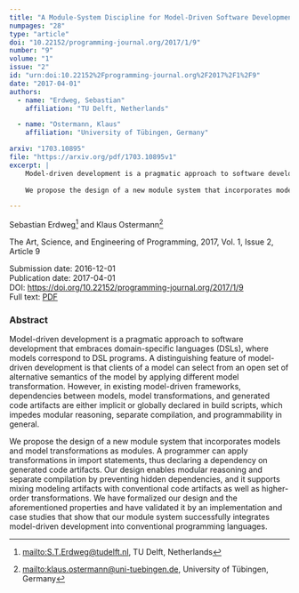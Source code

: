 ```yaml
---
title: "A Module-System Discipline for Model-Driven Software Development"
numpages: "28"
type: "article"
doi: "10.22152/programming-journal.org/2017/1/9"
number: "9"
volume: "1"
issue: "2"
id: "urn:doi:10.22152%2Fprogramming-journal.org%2F2017%2F1%2F9"
date: "2017-04-01"
authors: 
  - name: "Erdweg, Sebastian"
    affiliation: "TU Delft, Netherlands"

  - name: "Ostermann, Klaus"
    affiliation: "University of Tübingen, Germany"

arxiv: "1703.10895"
file: "https://arxiv.org/pdf/1703.10895v1"
excerpt: |
    Model-driven development is a pragmatic approach to software development that embraces domain-specific languages (DSLs), where models correspond to DSL programs. A distinguishing feature of model-driven development is that clients of a model can select from an open set of alternative semantics of the model by applying different model transformation. However, in existing model-driven frameworks, dependencies between models, model transformations, and generated code artifacts are either implicit or globally declared in build scripts, which impedes modular reasoning, separate compilation, and programmability in general.
    
    We propose the design of a new module system that incorporates models and model transformations as modules. A programmer can apply transformations in import statements, thus declaring a dependency on generated code artifacts. Our design enables modular reasoning and separate compilation by preventing hidden dependencies, and it supports mixing modeling artifacts with conventional code artifacts as well as higher-order transformations. We have formalized our design and the aforementioned properties and have validated it by an implementation and case studies that show that our module system successfully integrates model-driven development into conventional programming languages.

---
```

Sebastian Erdweg[^1] and Klaus Ostermann[^2]

The Art, Science, and Engineering of Programming, 2017, Vol. 1, Issue 2, Article 9

Submission date: 2016-12-01  
Publication date: 2017-04-01  
DOI: <https://doi.org/10.22152/programming-journal.org/2017/1/9>  
Full text: [PDF](https://arxiv.org/pdf/1703.10895v1)  


### Abstract

Model-driven development is a pragmatic approach to software development that embraces domain-specific languages (DSLs), where models correspond to DSL programs. A distinguishing feature of model-driven development is that clients of a model can select from an open set of alternative semantics of the model by applying different model transformation. However, in existing model-driven frameworks, dependencies between models, model transformations, and generated code artifacts are either implicit or globally declared in build scripts, which impedes modular reasoning, separate compilation, and programmability in general.

We propose the design of a new module system that incorporates models and model transformations as modules. A programmer can apply transformations in import statements, thus declaring a dependency on generated code artifacts. Our design enables modular reasoning and separate compilation by preventing hidden dependencies, and it supports mixing modeling artifacts with conventional code artifacts as well as higher-order transformations. We have formalized our design and the aforementioned properties and have validated it by an implementation and case studies that show that our module system successfully integrates model-driven development into conventional programming languages.


[^1]: <mailto:S.T.Erdweg@tudelft.nl>, TU Delft, Netherlands
[^2]: <mailto:klaus.ostermann@uni-tuebingen.de>, University of Tübingen, Germany
